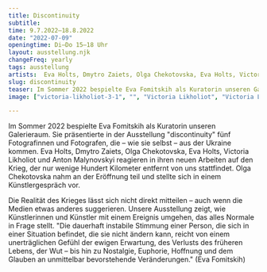 ```yaml
---
title: Discontinuity
subtitle: 
time: 9.7.2022–18.8.2022
date: "2022-07-09"
openingtime: Di–Do 15–18 Uhr
layout: ausstellung.njk
changeFreq: yearly
tags: ausstellung
artists:  Eva Holts, Dmytro Zaiets, Olga Chekotovska, Eva Holts, Victoria Likholiot, Anton Malynovskyi
slug: discontinuity
teaser: Im Sommer 2022 bespielte Eva Fomitskih als Kuratorin unseren Galerieraum. Sie präsentierte in der Ausstellung "discontinuity" fünf Fotografinnen und Fotografen, die – wie sie selbst – aus der Ukraine kommen.
image: ["victoria-likholiot-3-1", "", "Victoria Likholiot", "Victoria Likholiot"]

---
```

Im Sommer 2022 bespielte Eva Fomitskih als Kuratorin unseren Galerieraum. Sie präsentierte in der Ausstellung "discontinuity" fünf Fotografinnen und Fotografen, die – wie sie selbst – aus der Ukraine kommen. Eva Holts, Dmytro Zaiets, Olga Chekotovska, Eva Holts, Victoria Likholiot und Anton Malynovskyi reagieren in ihren neuen Arbeiten auf den Krieg, der nur wenige Hundert Kilometer entfernt von uns stattfindet. Olga Chekotovska nahm an der Eröffnung teil und stellte sich in einem Künstlergespräch vor. 

Die Realität des Krieges lässt sich nicht direkt mitteilen – auch wenn die Medien etwas anderes suggerieren. Unsere Ausstellung zeigt, wie Künstlerinnen und Künstler mit einem Ereignis umgehen, das alles Normale in Frage stellt. "Die dauerhaft instabile Stimmung einer Person, die sich in einer Situation befindet, die sie nicht ändern kann, reicht von einem unerträglichen Gefühl der ewigen Erwartung, des Verlusts des früheren Lebens, der Wut – bis hin zu Nostalgie, Euphorie, Hoffnung und dem Glauben an unmittelbar bevorstehende Veränderungen." (Eva Fomitskih)
